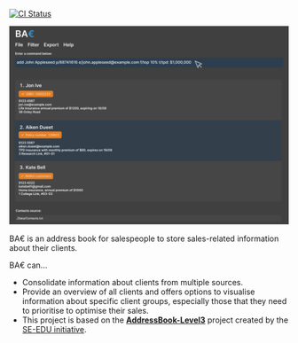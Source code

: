 [![CI Status](https://github.com/AY2425S1-CS2103T-W14-2/tp/workflows/Java%20CI/badge.svg)](https://github.com/AY2425S1-CS2103T-W14-2/tp/actions)

![Ui](docs/images/Ui.png)

BA€ is an address book for salespeople to store sales-related information about their clients.<br>

BA€ can...
* Consolidate information about clients from multiple sources.
* Provide an overview of all clients and offers options to visualise information about specific client groups, especially those that they need to prioritise to optimise their sales.
*  This project is based on the **[AddressBook-Level3](https://se-education.org/addressbook-level3)** project created by the [SE-EDU initiative](https://se-education.org).